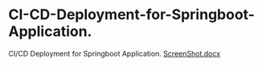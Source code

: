 # CI-CD-Deployment-for-Springboot-Application.
CI/CD Deployment for Springboot Application. 
[ScreenShot.docx](https://github.com/omkaroc27/CI-CD-Deployment-for-Springboot-Application./files/7331924/ScreenShot.docx)
